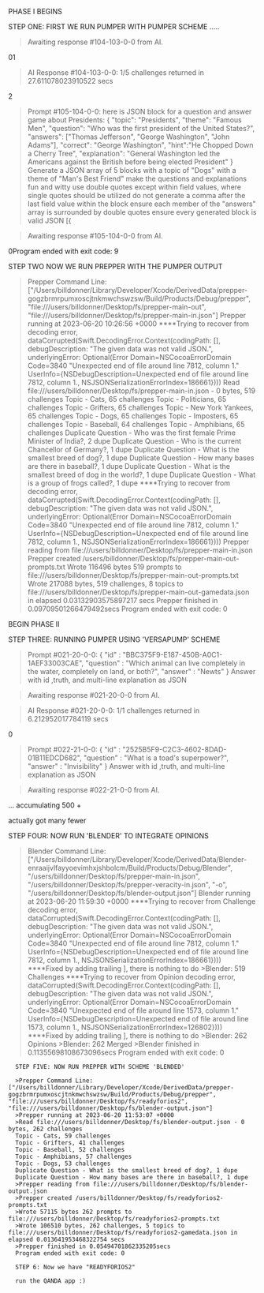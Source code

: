 
PHASE I BEGINS

STEP ONE: FIRST WE RUN PUMPER WITH PUMPER SCHEME
  .....

>Awaiting response #104-103-0-0 from AI.

01
>AI Response #104-103-0-0: 1/5 challenges returned in 27.611078023910522 secs

2
>Prompt #105-104-0-0:
here is JSON block for a question and answer game about Presidents:
{
  "topic": "Presidents",
  "theme": "Famous Men",
  "question": "Who was the first president of the United States?",
  "answers": ["Thomas Jefferson", "George Washington", "John Adams"],
  "correct": "George Washington",
  "hint":"He Chopped Down a Cherry Tree",
  "explanation": "General Washington led the Americans against the British before being elected President"
}
Generate a JSON array of 5 blocks with a topic of "Dogs" with a theme of "Man's Best Friend"
make the questions and explanations fun and witty
use double quotes except within field values, where single quotes should be utilized
do not generate a comma after the last field value within the block
ensure each member of the "answers" array is surrounded by double quotes
ensure every generated block is valid JSON
[{
  
  >Awaiting response #105-104-0-0 from AI.
  
  0Program ended with exit code: 9
  
  
  
  STEP TWO  NOW WE RUN PREPPER WITH THE PUMPER OUTPUT
  
  
  >Prepper Command Line: ["/Users/billdonner/Library/Developer/Xcode/DerivedData/prepper-gogzbrmrpumxoscjtnkmwchswzsw/Build/Products/Debug/prepper", "file:///users/billdonner/Desktop/fs/prepper-main-out", "file:///users/billdonner/Desktop/fs/prepper-main-in.json"]
  >Prepper running at 2023-06-20 10:26:56 +0000
  ****Trying to recover from decoding error, dataCorrupted(Swift.DecodingError.Context(codingPath: [], debugDescription: "The given data was not valid JSON.", underlyingError: Optional(Error Domain=NSCocoaErrorDomain Code=3840 "Unexpected end of file around line 7812, column 1." UserInfo={NSDebugDescription=Unexpected end of file around line 7812, column 1., NSJSONSerializationErrorIndex=186661})))
  >Read file:///users/billdonner/Desktop/fs/prepper-main-in.json - 0 bytes, 519 challenges
  Topic - Cats, 65 challenges
  Topic - Politicians, 65 challenges
  Topic - Grifters, 65 challenges
  Topic - New York Yankees, 65 challenges
  Topic - Dogs, 65 challenges
  Topic - Imposters, 65 challenges
  Topic - Baseball, 64 challenges
  Topic - Amphibians, 65 challenges
  Duplicate Question - Who was the first female Prime Minister of India?, 2 dupe
  Duplicate Question - Who is the current Chancellor of Germany?, 1 dupe
  Duplicate Question - What is the smallest breed of dog?, 1 dupe
  Duplicate Question - How many bases are there in baseball?, 1 dupe
  Duplicate Question - What is the smallest breed of dog in the world?, 1 dupe
  Duplicate Question - What is a group of frogs called?, 1 dupe
  ****Trying to recover from decoding error, dataCorrupted(Swift.DecodingError.Context(codingPath: [], debugDescription: "The given data was not valid JSON.", underlyingError: Optional(Error Domain=NSCocoaErrorDomain Code=3840 "Unexpected end of file around line 7812, column 1." UserInfo={NSDebugDescription=Unexpected end of file around line 7812, column 1., NSJSONSerializationErrorIndex=186661})))
  >Prepper reading from file:///users/billdonner/Desktop/fs/prepper-main-in.json
  >Prepper created /users/billdonner/Desktop/fs/prepper-main-out-prompts.txt
  >Wrote 116496 bytes 519 prompts to file:///users/billdonner/Desktop/fs/prepper-main-out-prompts.txt
  >Wrote 217088 bytes, 519 challenges, 8 topics to file:///users/billdonner/Desktop/fs/prepper-main-out-gamedata.json in elapsed 0.03132903575897217 secs
  >Prepper finished in 0.09709501266479492secs
  Program ended with exit code: 0
  
  
  BEGIN PHASE II
  
  STEP THREE: RUNNING PUMPER USING 'VERSAPUMP' SCHEME
  
  >Prompt #021-20-0-0:
  {
    "id" : "BBC375F9-E187-450B-A0C1-1AEF33003CAE",
    "question" : "Which animal can live completely in the water, completely on land, or both?",
    "answer" : "Newts"
  }
  Answer with id ,truth, and multi-line explanation as JSON
  
  >Awaiting response #021-20-0-0 from AI.
  
  
  >AI Response #021-20-0-0: 1/1 challenges returned in 6.212952017784119 secs
  
  0
  >Prompt #022-21-0-0:
  {
    "id" : "2525B5F9-C2C3-4602-8DAD-01B11EDCD682",
    "question" : "What is a toad's superpower?",
    "answer" : "Invisibility"
  }
  Answer with id ,truth, and multi-line explanation as JSON
  
  >Awaiting response #022-21-0-0 from AI.
  
  ... accumulating 500 +
  
  actually got many fewer
  
  STEP FOUR:  NOW RUN 'BLENDER' TO INTEGRATE OPINIONS
  
  >Blender Command Line: ["/Users/billdonner/Library/Developer/Xcode/DerivedData/Blender-enraaijvlfayyoevimhxjshbolcm/Build/Products/Debug/Blender", "/users/billdonner/Desktop/fs/prepper-main-in.json", "/users/billdonner/Desktop/fs/prepper-veracity-in.json", "-o", "/users/billdonner/Desktop/fs/blender-output.json"]
  >Blender running at 2023-06-20 11:59:30 +0000
  ****Trying to recover from Challenge decoding error, dataCorrupted(Swift.DecodingError.Context(codingPath: [], debugDescription: "The given data was not valid JSON.", underlyingError: Optional(Error Domain=NSCocoaErrorDomain Code=3840 "Unexpected end of file around line 7812, column 1." UserInfo={NSDebugDescription=Unexpected end of file around line 7812, column 1., NSJSONSerializationErrorIndex=186661})))
  ****Fixed by adding trailing ], there is nothing to do
    >Blender: 519 Challenges
    ****Trying to recover from Opinion decoding error, dataCorrupted(Swift.DecodingError.Context(codingPath: [], debugDescription: "The given data was not valid JSON.", underlyingError: Optional(Error Domain=NSCocoaErrorDomain Code=3840 "Unexpected end of file around line 1573, column 1." UserInfo={NSDebugDescription=Unexpected end of file around line 1573, column 1., NSJSONSerializationErrorIndex=126802})))
    ****Fixed by adding trailing ], there is nothing to do
      >Blender: 262 Opinions
      >Blender: 262 Merged
      >Blender finished in 0.11355698108673096secs
      Program ended with exit code: 0
      
      
      
      STEP FIVE: NOW RUN PREPPER WITH SCHEME 'BLENDED'
      
      >Prepper Command Line: ["/Users/billdonner/Library/Developer/Xcode/DerivedData/prepper-gogzbrmrpumxoscjtnkmwchswzsw/Build/Products/Debug/prepper", "file:///users/billdonner/Desktop/fs/readyforios2", "file:///users/billdonner/Desktop/fs/blender-output.json"]
      >Prepper running at 2023-06-20 11:53:07 +0000
      >Read file:///users/billdonner/Desktop/fs/blender-output.json - 0 bytes, 262 challenges
      Topic - Cats, 59 challenges
      Topic - Grifters, 41 challenges
      Topic - Baseball, 52 challenges
      Topic - Amphibians, 57 challenges
      Topic - Dogs, 53 challenges
      Duplicate Question - What is the smallest breed of dog?, 1 dupe
      Duplicate Question - How many bases are there in baseball?, 1 dupe
      >Prepper reading from file:///users/billdonner/Desktop/fs/blender-output.json
      >Prepper created /users/billdonner/Desktop/fs/readyforios2-prompts.txt
      >Wrote 57115 bytes 262 prompts to file:///users/billdonner/Desktop/fs/readyforios2-prompts.txt
      >Wrote 106510 bytes, 262 challenges, 5 topics to file:///users/billdonner/Desktop/fs/readyforios2-gamedata.json in elapsed 0.013641953468322754 secs
      >Prepper finished in 0.05494701862335205secs
      Program ended with exit code: 0
      
      STEP 6: Now we have "READYFORIOS2"
      
      run the QANDA app :)
      
